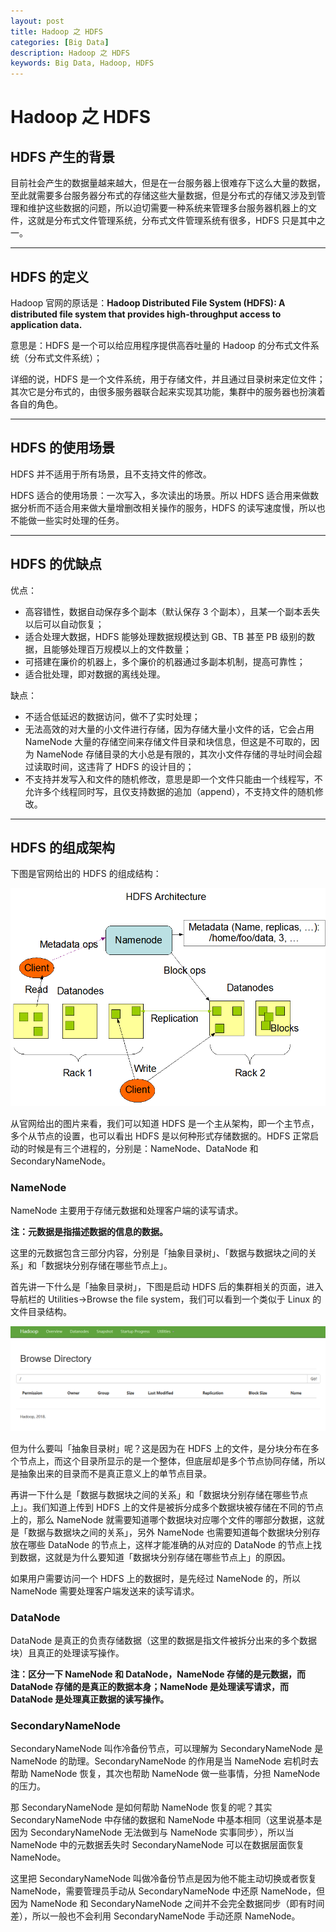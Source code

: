 ```yaml
---
layout: post
title: Hadoop 之 HDFS
categories: [Big Data]
description: Hadoop 之 HDFS
keywords: Big Data, Hadoop, HDFS
---
```


# Hadoop 之 HDFS

## HDFS 产生的背景

目前社会产生的数据量越来越大，但是在一台服务器上很难存下这么大量的数据，至此就需要多台服务器分布式的存储这些大量数据，但是分布式的存储又涉及到管理和维护这些数据的问题，所以迫切需要一种系统来管理多台服务器机器上的文件，这就是分布式文件管理系统，分布式文件管理系统有很多，HDFS 只是其中之一。

------------------------------

## HDFS 的定义

Hadoop 官网的原话是：**Hadoop Distributed File System (HDFS): A distributed file system that provides high-throughput access to application data.**

意思是：HDFS 是一个可以给应用程序提供高吞吐量的 Hadoop 的分布式文件系统（分布式文件系统）；

详细的说，HDFS 是一个文件系统，用于存储文件，并且通过目录树来定位文件；其次它是分布式的，由很多服务器联合起来实现其功能，集群中的服务器也扮演着各自的角色。

------------------------------

## HDFS 的使用场景

HDFS 并不适用于所有场景，且不支持文件的修改。

HDFS 适合的使用场景：一次写入，多次读出的场景。所以 HDFS 适合用来做数据分析而不适合用来做大量增删改相关操作的服务，HDFS 的读写速度慢，所以也不能做一些实时处理的任务。

------------------------------

## HDFS 的优缺点

优点：
- 高容错性，数据自动保存多个副本（默认保存 3 个副本），且某一个副本丢失以后可以自动恢复；
- 适合处理大数据，HDFS 能够处理数据规模达到 GB、TB 甚至 PB 级别的数据，且能够处理百万规模以上的文件数量；
- 可搭建在廉价的机器上，多个廉价的机器通过多副本机制，提高可靠性；
- 适合批处理，即对数据的离线处理。
 
缺点：
- 不适合低延迟的数据访问，做不了实时处理；
- 无法高效的对大量的小文件进行存储，因为存储大量小文件的话，它会占用 NameNode 大量的存储空间来存储文件目录和块信息，但这是不可取的，因为 NameNode 存储目录的大小总是有限的，其次小文件存储的寻址时间会超过读取时间，这违背了 HDFS 的设计目的；
- 不支持并发写入和文件的随机修改，意思是即一个文件只能由一个线程写，不允许多个线程同时写，且仅支持数据的追加（append），不支持文件的随机修改。

------------------------------

## HDFS 的组成架构

下图是官网给出的 HDFS 的组成结构：

![](../images/posts/hadoop/BigData5-HDFSArchitecture.png)

从官网给出的图片来看，我们可以知道 HDFS 是一个主从架构，即一个主节点，多个从节点的设置，也可以看出 HDFS 是以何种形式存储数据的。HDFS 正常启动的时候是有三个进程的，分别是：NameNode、DataNode 和 SecondaryNameNode。

### NameNode

NameNode 主要用于存储元数据和处理客户端的读写请求。

**注：元数据是指描述数据的信息的数据。**

这里的元数据包含三部分内容，分别是「抽象目录树」、「数据与数据块之间的关系」和「数据块分别存储在哪些节点上」。

首先讲一下什么是「抽象目录树」，下图是启动 HDFS 后的集群相关的页面，进入导航栏的 Utilities->Browse the file system，我们可以看到一个类似于 Linux 的文件目录结构。

![](../images/posts/hadoop/BigData5-BrowseDirectory.png)

但为什么要叫「抽象目录树」呢？这是因为在 HDFS 上的文件，是分块分布在多个节点上，而这个目录所显示的是一个整体，但底层却是多个节点协同存储，所以是抽象出来的目录而不是真正意义上的单节点目录。

再讲一下什么是「数据与数据块之间的关系」和「数据块分别存储在哪些节点上」。我们知道上传到 HDFS 上的文件是被拆分成多个数据块被存储在不同的节点上的，那么 NameNode 就需要知道哪个数据块对应哪个文件的哪部分数据，这就是「数据与数据块之间的关系」，另外 NameNode 也需要知道每个数据块分别存放在哪些 DataNode 的节点上，这样才能准确的从对应的 DataNode 的节点上找到数据，这就是为什么要知道「数据块分别存储在哪些节点上」的原因。

如果用户需要访问一个 HDFS 上的数据时，是先经过 NameNode 的，所以 NameNode 需要处理客户端发送来的读写请求。

### DataNode

DataNode 是真正的负责存储数据（这里的数据是指文件被拆分出来的多个数据块）且真正的处理读写操作。

**注：区分一下 NameNode 和 DataNode，NameNode 存储的是元数据，而 DataNode 存储的是真正的数据本身；NameNode 是处理读写请求，而 DataNode 是处理真正数据的读写操作。**

### SecondaryNameNode

SecondaryNameNode 叫作冷备份节点，可以理解为 SecondaryNameNode 是 NameNode 的助理。SecondaryNameNode 的作用是当 NameNode 宕机时去帮助 NameNode 恢复，其次也帮助 NameNode 做一些事情，分担 NameNode 的压力。

那 SecondaryNameNode 是如何帮助 NameNode 恢复的呢？其实 SecondaryNameNode 中存储的数据和 NameNode 中基本相同（这里说基本是因为 SecondaryNameNode 无法做到与 NameNode 实事同步），所以当 NameNode 中的元数据丢失时 SecondaryNameNode 可以在数据层面恢复 NameNode。

这里把 SecondaryNameNode 叫做冷备份节点是因为他不能主动切换或者恢复 NameNode，需要管理员手动从 SecondaryNameNode 中还原 NameNode，但因为 NameNode 和 SecondaryNameNode 之间并不会完全数据同步（即有时间差），所以一般也不会利用 SecondaryNameNode 手动还原 NameNode。

